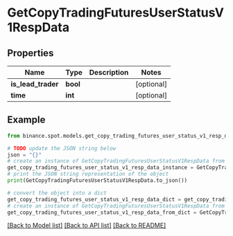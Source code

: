 # GetCopyTradingFuturesUserStatusV1RespData


## Properties

Name | Type | Description | Notes
------------ | ------------- | ------------- | -------------
**is_lead_trader** | **bool** |  | [optional] 
**time** | **int** |  | [optional] 

## Example

```python
from binance.spot.models.get_copy_trading_futures_user_status_v1_resp_data import GetCopyTradingFuturesUserStatusV1RespData

# TODO update the JSON string below
json = "{}"
# create an instance of GetCopyTradingFuturesUserStatusV1RespData from a JSON string
get_copy_trading_futures_user_status_v1_resp_data_instance = GetCopyTradingFuturesUserStatusV1RespData.from_json(json)
# print the JSON string representation of the object
print(GetCopyTradingFuturesUserStatusV1RespData.to_json())

# convert the object into a dict
get_copy_trading_futures_user_status_v1_resp_data_dict = get_copy_trading_futures_user_status_v1_resp_data_instance.to_dict()
# create an instance of GetCopyTradingFuturesUserStatusV1RespData from a dict
get_copy_trading_futures_user_status_v1_resp_data_from_dict = GetCopyTradingFuturesUserStatusV1RespData.from_dict(get_copy_trading_futures_user_status_v1_resp_data_dict)
```
[[Back to Model list]](../README.md#documentation-for-models) [[Back to API list]](../README.md#documentation-for-api-endpoints) [[Back to README]](../README.md)


